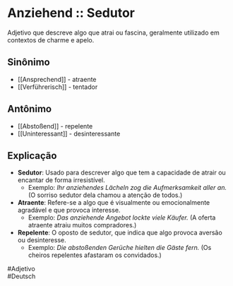 # Anziehend :: Sedutor
Adjetivo que descreve algo que atrai ou fascina, geralmente utilizado em contextos de charme e apelo.

## Sinônimo
- [[Ansprechend]] - atraente  
- [[Verführerisch]] - tentador  

## Antônimo
- [[Abstoßend]] - repelente  
- [[Uninteressant]] - desinteressante  

## Explicação
- **Sedutor**: Usado para descrever algo que tem a capacidade de atrair ou encantar de forma irresistível.
  - Exemplo: *Ihr anziehendes Lächeln zog die Aufmerksamkeit aller an.* (O sorriso sedutor dela chamou a atenção de todos.)
- **Atraente**: Refere-se a algo que é visualmente ou emocionalmente agradável e que provoca interesse.
  - Exemplo: *Das anziehende Angebot lockte viele Käufer.* (A oferta atraente atraiu muitos compradores.)
- **Repelente**: O oposto de sedutor, que indica que algo provoca aversão ou desinteresse.
  - Exemplo: *Die abstoßenden Gerüche hielten die Gäste fern.* (Os cheiros repelentes afastaram os convidados.)

#Adjetivo  
#Deutsch
